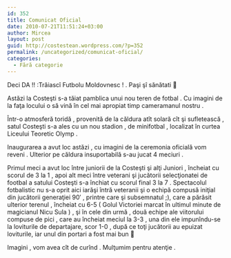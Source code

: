 ```yaml
---
id: 352
title: Comunicat Oficial
date: 2010-07-21T11:51:24+03:00
author: Mircea
layout: post
guid: http://costestean.wordpress.com/?p=352
permalink: /uncategorized/comunicat-oficial/
categories:
  - Fără categorie
---
```

Deci DA !! :Trăiascî Futbolu Moldovnesc ! . Paşi şî sănătati 🙂 

Astăzi la Costeşti s-a tăiat pamblica unui nou teren de fotbal . Cu imagini de la faţa locului o să vină în cel mai apropiat timp cameramanul nostru . 

Într-o atmosferă toridă , provenită de la căldura atît solară cît şi sufletească , satul Costeşti s-a ales cu un nou stadion , de minifotbal , localizat în curtea Liceului Teoretic Olymp . 

Inaugurarea a avut loc astăzi , cu imagini de la ceremonia oficială vom reveni . Ulterior pe căldura insuportabilă s-au jucat 4 meciuri . 

Primul meci a avut loc între juniorii de la Costeşti şi alţi Juniori , încheiat cu scorul de 3 la 1 , apoi alt meci între veterani şi jucătorii selecţionatei de footbal a satului Costeşti s-a închiat cu scorul final 3 la 7 . Spectacolul fotbalistic nu s-a oprit aici iarăşi întră veteranii şi o echipă compusă iniţial din jucătorii generaţiei 90&#8242; , printre care şi subsemnatul ;), care a părăsit ulterior terenul , încheiat cu 6-5 ( Golul Victoriei marcat în ultimul minute de magicianul Nicu Sula ) , şi în cele din urmă , două echipe ale viitorului compuse de pici , care au încheiat meciul la 3-3 , una din ele impunîndu-se la loviturile de departajare, scor 1-0 , după ce toţi jucătorii au epuizat loviturile, iar unul din portari a fost mai bun 🙂 

Imagini , vom avea cît de curînd . Mulţumim pentru atenţie .